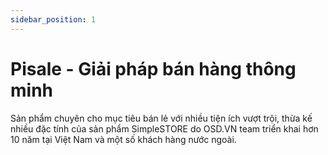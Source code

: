 ```yaml
---
sidebar_position: 1
---
```


# Pisale - Giải pháp bán hàng thông minh

Sản phẩm chuyên cho mục tiêu bán lẻ với nhiều tiện ích vượt trội, thừa kế nhiều đặc tính của sản phẩm SimpleSTORE do OSD.VN team triển khai hơn 10 năm tại Việt Nam và một số khách hàng nước ngoài.


